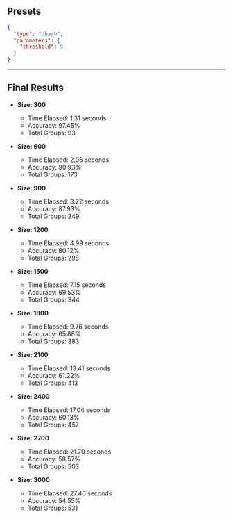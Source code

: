 ## Presets

```json
{
  "type": "dhash",
  "parameters": {
	"threshold": 9
  }
}
```

---
## Final Results

- **Size: 300**
  - Time Elapsed: 1.31 seconds
  - Accuracy: 97.45%
  - Total Groups: 93

- **Size: 600**
  - Time Elapsed: 2.06 seconds
  - Accuracy: 90.93%
  - Total Groups: 173

- **Size: 900**
  - Time Elapsed: 3.22 seconds
  - Accuracy: 87.93%
  - Total Groups: 249

- **Size: 1200**
  - Time Elapsed: 4.99 seconds
  - Accuracy: 80.12%
  - Total Groups: 298

- **Size: 1500**
  - Time Elapsed: 7.15 seconds
  - Accuracy: 69.53%
  - Total Groups: 344

- **Size: 1800**
  - Time Elapsed: 9.76 seconds
  - Accuracy: 65.88%
  - Total Groups: 383

- **Size: 2100**
  - Time Elapsed: 13.41 seconds
  - Accuracy: 61.22%
  - Total Groups: 413

- **Size: 2400**
  - Time Elapsed: 17.04 seconds
  - Accuracy: 60.13%
  - Total Groups: 457

- **Size: 2700**
  - Time Elapsed: 21.70 seconds
  - Accuracy: 58.57%
  - Total Groups: 503

- **Size: 3000**
  - Time Elapsed: 27.46 seconds
  - Accuracy: 54.55%
  - Total Groups: 531